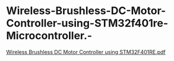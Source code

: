 # Wireless-Brushless-DC-Motor-Controller-using-STM32f401re-Microcontroller.-
[Wireless Brushless DC Motor Controller using STM32F401RE.pdf](https://github.com/Rayhan180/Wireless-Brushless-DC-Motor-Controller-using-STM32f401re-Microcontroller.-/files/13161369/Wireless.Brushless.DC.Motor.Controller.using.STM32F401RE.pdf)
